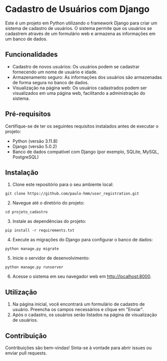 # Cadastro de Usuários com Django

Este é um projeto em Python utilizando o framework Django para criar um sistema de cadastro de usuários. O sistema permite que os usuários se cadastrem através de um formulário web e armazena as informações em um banco de dados.

## Funcionalidades

- Cadastro de novos usuários: Os usuários podem se cadastrar fornecendo um nome de usuário e idade.
- Armazenamento seguro: As informações dos usuários são armazenadas de forma segura no banco de dados.
- Visualização na página web: Os usuários cadastrados podem ser visualizados em uma página web, facilitando a administração do sistema.

## Pré-requisitos

Certifique-se de ter os seguintes requisitos instalados antes de executar o projeto:

- Python (versão 3.11.8)
- Django (versão 5.0.2)
- Banco de dados compatível com Django (por exemplo, SQLite, MySQL, PostgreSQL)

## Instalação

1. Clone este repositório para o seu ambiente local:

```
git clone https://github.com/paulo-hmm/user_registration.git
```

2. Navegue até o diretório do projeto:

```
cd projeto_cadastro
```

3. Instale as dependências do projeto:

```
pip install -r requirements.txt
```

4. Execute as migrações do Django para configurar o banco de dados:

```
python manage.py migrate
```

5. Inicie o servidor de desenvolvimento:

```
python manage.py runserver
```

6. Acesse o sistema em seu navegador web em [http://localhost:8000](http://localhost:8000).

## Utilização

1. Na página inicial, você encontrará um formulário de cadastro de usuário. Preencha os campos necessários e clique em "Enviar".
2. Após o cadastro, os usuários serão listados na página de visualização de usuários.

## Contribuição

Contribuições são bem-vindas! Sinta-se à vontade para abrir issues ou enviar pull requests.
